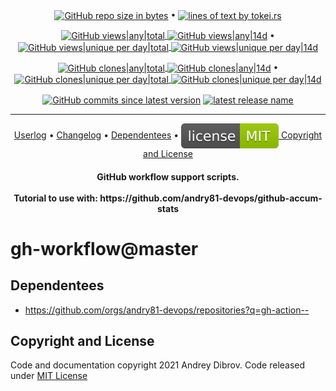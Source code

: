 <p align="center">
  <a href="#"><img src="https://img.shields.io/github/repo-size/andry81-devops/gh-workflow" valign="middle" alt="GitHub repo size in bytes" /></a>
• <a href="https://github.com/XAMPPRocky/tokei"><img src="https://tokei.rs/b1/github/andry81-devops/gh-workflow?category=lines" valign="middle" alt="lines of text by tokei.rs" /></a>
</p>

<p align="center">
  <a href="https://github.com/andry81-stats/gh-workflow--gh-stats/commits/master/traffic/views">
    <img src="https://img.shields.io/badge/dynamic/json?color=success&label=Github%20views|all&query=count&url=https://github.com/andry81-stats/gh-workflow--gh-stats/raw/master/traffic/views/latest-accum.json?raw=True&logo=github" valign="middle" alt="GitHub views|any|total" />
    <img src="https://img.shields.io/badge/dynamic/json?color=success&label=14d&query=count&url=https://github.com/andry81-stats/gh-workflow--gh-stats/raw/master/traffic/views/latest.json?raw=True" valign="middle" alt="GitHub views|any|14d" /></a>
• <a href="https://github.com/andry81-stats/gh-workflow--gh-stats/commits/master/traffic/views">
    <img src="https://img.shields.io/badge/dynamic/json?color=success&label=Github%20views|unq&query=uniques&url=https://github.com/andry81-stats/gh-workflow--gh-stats/raw/master/traffic/views/latest-accum.json?raw=True&logo=github" valign="middle" alt="GitHub views|unique per day|total" />
    <img src="https://img.shields.io/badge/dynamic/json?color=success&label=14d&query=uniques&url=https://github.com/andry81-stats/gh-workflow--gh-stats/raw/master/traffic/views/latest.json?raw=True" valign="middle" alt="GitHub views|unique per day|14d" /></a>
</p>

<p align="center">
  <a href="https://github.com/andry81-stats/gh-workflow--gh-stats/commits/master/traffic/clones">
    <img src="https://img.shields.io/badge/dynamic/json?color=success&label=Github%20clones|all&query=count&url=https://github.com/andry81-stats/gh-workflow--gh-stats/raw/master/traffic/clones/latest-accum.json?raw=True&logo=github" valign="middle" alt="GitHub clones|any|total" />
    <img src="https://img.shields.io/badge/dynamic/json?color=success&label=14d&query=count&url=https://github.com/andry81-stats/gh-workflow--gh-stats/raw/master/traffic/clones/latest.json?raw=True" valign="middle" alt="GitHub clones|any|14d" /></a>
• <a href="https://github.com/andry81-stats/gh-workflow--gh-stats/commits/master/traffic/clones">
    <img src="https://img.shields.io/badge/dynamic/json?color=success&label=Github%20clones|unq&query=uniques&url=https://github.com/andry81-stats/gh-workflow--gh-stats/raw/master/traffic/clones/latest-accum.json?raw=True&logo=github" valign="middle" alt="GitHub clones|unique per day|total" />
    <img src="https://img.shields.io/badge/dynamic/json?color=success&label=14d&query=uniques&url=https://github.com/andry81-stats/gh-workflow--gh-stats/raw/master/traffic/clones/latest.json?raw=True" valign="middle" alt="GitHub clones|unique per day|14d" /></a>
</p>

<p align="center">
  <a href="https://github.com/andry81-devops/gh-workflow/commits">
    <img src="https://img.shields.io/github/commits-since/andry81-devops/gh-workflow/latest?sort=semver&label=Github%20commits%20since%20latest" valign="middle" alt="GitHub commits since latest version" /></a>
  <a href="https://github.com/andry81-devops/gh-workflow/releases">
    <img src="https://img.shields.io/github/v/release/andry81-devops/gh-workflow?include_prereleases&label=latest" valign="middle" alt="latest release name" /></a>
</p>

---

<p align="center">
  <a href="https://github.com/andry81-devops/gh-workflow/blob/master/userlog.md">Userlog</a>
• <a href="https://github.com/andry81-devops/gh-workflow/blob/master/changelog.txt">Changelog</a>
• <a href="#dependentees">Dependentees</a>
• <a href="#copyright-and-license"><img src="https://github.com/andry81/andry81/raw/master/badges/mit-license.svg" valign="middle" alt="copyright and license" />&nbsp;Copyright and License</a>
</p>

<h4 align="center">GitHub workflow support scripts.<br/>
<br/>
Tutorial to use with: https://github.com/andry81-devops/github-accum-stats</h4>

##

# gh-workflow@master

## Dependentees<a name="dependentees"></a>

* https://github.com/orgs/andry81-devops/repositories?q=gh-action--

## Copyright and License<a name="copyright-and-license"></a>

Code and documentation copyright 2021 Andrey Dibrov. Code released under [MIT License](https://github.com/andry81-devops/gh-workflow/blob/master/license.txt)
